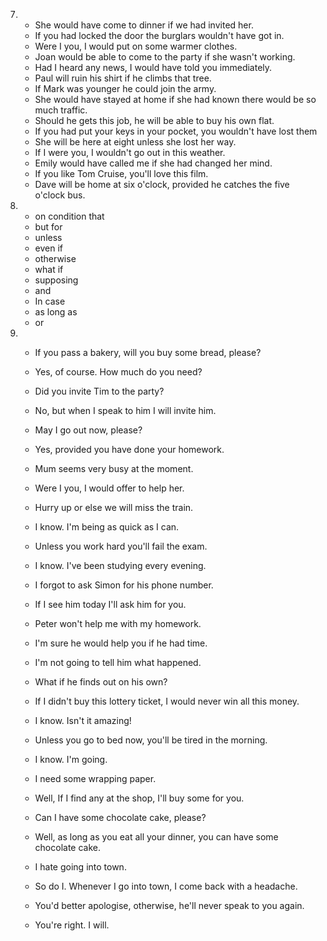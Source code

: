 7.
    - She would have come to dinner if we had invited her.
    - If you had locked the door the burglars wouldn't have got in.
    - Were I you, I would put on some warmer clothes.
    - Joan would be able to come to the party if she wasn't working.
    - Had I heard any news, I would have told you immediately.
    - Paul will ruin his shirt if he climbs that tree.
    - If Mark was younger he could join the army.
    - She would have stayed at home if she had known there would be so much traffic.
    - Should he gets this job, he will be able to buy his own flat.
    - If you had put your keys in your pocket, you wouldn't have lost them
    - She will be here at eight unless she lost her way.
    - If I were you, I wouldn't go out in this weather.
    - Emily would have called me if she had changed her mind.
    - If you like Tom Cruise, you'll love this film.
    - Dave will be home at six o'clock, provided he catches the five o'clock bus.

8.
     - on condition that
     - but for
     - unless
     - even if
     - otherwise 
     - what if 
     - supposing
     - and 
     - In case 
     - as long as
     - or

9.
    - If you pass a bakery, will you buy some bread, please?
    - Yes, of course. How much do you need?
    
    - Did you invite Tim to the party?
    - No, but when I speak to him I will invite him.

    - May I go out now, please?
    - Yes, provided you have done your homework.

    - Mum seems very busy at the moment.
    - Were I you, I would offer to help her.

    - Hurry up or else we will miss the train.
    - I know. I'm being as quick as I can.

    - Unless you work hard you'll fail the exam.
    - I know. I've been studying every evening.

    - I forgot to ask Simon for his phone number.
    - If I see him today I'll ask him for you.

    - Peter won't help me with my homework.
    - I'm sure he would help you if he had time.
    
    - I'm not going to tell him what happened.
    - What if he finds out on his own?

    - If I didn't buy this lottery ticket, I would never win all this money.
    - I know. Isn't it amazing!

    - Unless you go to bed now, you'll be tired in the morning.
    - I know. I'm going.

    - I need some wrapping paper.
    - Well, If I find any at the shop, I'll buy some for you.

    - Can I have some chocolate cake, please?
    - Well, as long as you eat all your dinner, you can have some chocolate cake.

    - I hate going into town.
    - So do I. Whenever I go into town, I come back with a headache.

    - You'd better apologise, otherwise, he'll never speak to you again.
    - You're right. I will.

